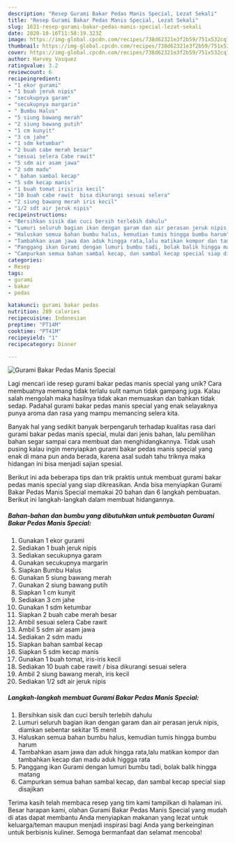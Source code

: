 ```yaml
---
description: "Resep Gurami Bakar Pedas Manis Special, Lezat Sekali"
title: "Resep Gurami Bakar Pedas Manis Special, Lezat Sekali"
slug: 1631-resep-gurami-bakar-pedas-manis-special-lezat-sekali
date: 2020-10-16T11:58:19.323Z
image: https://img-global.cpcdn.com/recipes/738d62321e3f2b59/751x532cq70/gurami-bakar-pedas-manis-special-foto-resep-utama.jpg
thumbnail: https://img-global.cpcdn.com/recipes/738d62321e3f2b59/751x532cq70/gurami-bakar-pedas-manis-special-foto-resep-utama.jpg
cover: https://img-global.cpcdn.com/recipes/738d62321e3f2b59/751x532cq70/gurami-bakar-pedas-manis-special-foto-resep-utama.jpg
author: Harvey Vasquez
ratingvalue: 3.2
reviewcount: 6
recipeingredient:
- "1 ekor gurami"
- "1 buah jeruk nipis"
- "secukupnya garam"
- "secukupnya margarin"
- " Bumbu Halus"
- "5 siung bawang merah"
- "2 siung bawang putih"
- "1 cm kunyit"
- "3 cm jahe"
- "1 sdm ketumbar"
- "2 buah cabe merah besar"
- "sesuai selera Cabe rawit"
- "5 sdm air asam jawa"
- "2 sdm madu"
- " bahan sambal kecap"
- "5 sdm kecap manis"
- "1 buah tomat irisiris kecil"
- "10 buah cabe rawit  bisa dikurangi sesuai selera"
- "2 siung bawang merah iris kecil"
- "1/2 sdt air jeruk nipis"
recipeinstructions:
- "Bersihkan sisik dan cuci bersih terlebih dahulu"
- "Lumuri seluruh bagian ikan dengan garam dan air perasan jeruk nipis, diamkan sebentar sekitar 15 menit"
- "Haluskan semua bahan bumbu halus, kemudian tumis hingga bumbu harum"
- "Tambahkan asam jawa dan aduk hingga rata,lalu matikan kompor dan tambahkan kecap dan madu aduk higgga rata"
- "Panggang ikan Gurami dengan lumuri bumbu tadi, bolak balik hingga matang"
- "Campurkan semua bahan sambal kecap, dan sambal kecap special siap disajikan"
categories:
- Resep
tags:
- gurami
- bakar
- pedas

katakunci: gurami bakar pedas 
nutrition: 289 calories
recipecuisine: Indonesian
preptime: "PT14M"
cooktime: "PT41M"
recipeyield: "1"
recipecategory: Dinner

---
```



![Gurami Bakar Pedas Manis Special](https://img-global.cpcdn.com/recipes/738d62321e3f2b59/751x532cq70/gurami-bakar-pedas-manis-special-foto-resep-utama.jpg)

Lagi mencari ide resep gurami bakar pedas manis special yang unik? Cara membuatnya memang tidak terlalu sulit namun tidak gampang juga. Kalau salah mengolah maka hasilnya tidak akan memuaskan dan bahkan tidak sedap. Padahal gurami bakar pedas manis special yang enak selayaknya punya aroma dan rasa yang mampu memancing selera kita.



Banyak hal yang sedikit banyak berpengaruh terhadap kualitas rasa dari gurami bakar pedas manis special, mulai dari jenis bahan, lalu pemilihan bahan segar sampai cara membuat dan menghidangkannya. Tidak usah pusing kalau ingin menyiapkan gurami bakar pedas manis special yang enak di mana pun anda berada, karena asal sudah tahu triknya maka hidangan ini bisa menjadi sajian spesial.


Berikut ini ada beberapa tips dan trik praktis untuk membuat gurami bakar pedas manis special yang siap dikreasikan. Anda bisa menyiapkan Gurami Bakar Pedas Manis Special memakai 20 bahan dan 6 langkah pembuatan. Berikut ini langkah-langkah dalam membuat hidangannya.

<!--inarticleads1-->

##### Bahan-bahan dan bumbu yang dibutuhkan untuk pembuatan Gurami Bakar Pedas Manis Special:

1. Gunakan 1 ekor gurami
1. Sediakan 1 buah jeruk nipis
1. Sediakan secukupnya garam
1. Gunakan secukupnya margarin
1. Siapkan  Bumbu Halus
1. Gunakan 5 siung bawang merah
1. Gunakan 2 siung bawang putih
1. Siapkan 1 cm kunyit
1. Sediakan 3 cm jahe
1. Gunakan 1 sdm ketumbar
1. Siapkan 2 buah cabe merah besar
1. Ambil sesuai selera Cabe rawit
1. Ambil 5 sdm air asam jawa
1. Sediakan 2 sdm madu
1. Siapkan  bahan sambal kecap
1. Siapkan 5 sdm kecap manis
1. Gunakan 1 buah tomat, iris-iris kecil
1. Sediakan 10 buah cabe rawit / bisa dikurangi sesuai selera
1. Ambil 2 siung bawang merah, iris kecil
1. Sediakan 1/2 sdt air jeruk nipis




<!--inarticleads2-->

##### Langkah-langkah membuat Gurami Bakar Pedas Manis Special:

1. Bersihkan sisik dan cuci bersih terlebih dahulu
1. Lumuri seluruh bagian ikan dengan garam dan air perasan jeruk nipis, diamkan sebentar sekitar 15 menit
1. Haluskan semua bahan bumbu halus, kemudian tumis hingga bumbu harum
1. Tambahkan asam jawa dan aduk hingga rata,lalu matikan kompor dan tambahkan kecap dan madu aduk higgga rata
1. Panggang ikan Gurami dengan lumuri bumbu tadi, bolak balik hingga matang
1. Campurkan semua bahan sambal kecap, dan sambal kecap special siap disajikan




Terima kasih telah membaca resep yang tim kami tampilkan di halaman ini. Besar harapan kami, olahan Gurami Bakar Pedas Manis Special yang mudah di atas dapat membantu Anda menyiapkan makanan yang lezat untuk keluarga/teman maupun menjadi inspirasi bagi Anda yang berkeinginan untuk berbisnis kuliner. Semoga bermanfaat dan selamat mencoba!
